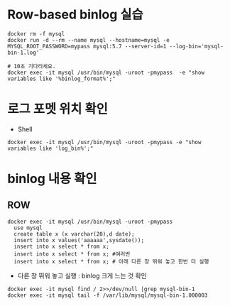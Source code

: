 # Row-based binlog 실습
```
docker rm -f mysql
docker run -d --rm --name mysql --hostname=mysql -e MYSQL_ROOT_PASSWORD=mypass mysql:5.7 --server-id=1 --log-bin='mysql-bin-1.log'

# 10초 기다리세요.
docker exec -it mysql /usr/bin/mysql -uroot -pmypass  -e "show variables like '%binlog_format%';"
```

# 로그 포멧 위치 확인
* Shell
```
docker exec -it mysql /usr/bin/mysql -uroot -pmypass -e "show variables like 'log_bin%';"
```

# binlog 내용 확인
## ROW
```
docker exec -it mysql /usr/bin/mysql -uroot -pmypass
  use mysql
  create table x (x varchar(20),d date);
  insert into x values('aaaaaa',sysdate());
  insert into x select * from x;
  insert into x select * from x; #여러번
  insert into x select * from x; # 아래 다른 창 뛰워 놓고 한번 더 실행
```
* 다른 창 뛰워 놓고 실행 : binlog 크게 느는 것 확인 
```
docker exec -it mysql find / 2>>/dev/null |grep mysql-bin-1
docker exec -it mysql tail -f /var/lib/mysql/mysql-bin-1.000003
```

